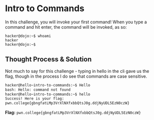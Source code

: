 # Intro to Commands
In this challenge, you will invoke your first command! When you type a command and hit enter, the command will be invoked, as so:
```
hacker@dojo:~$ whoami
hacker
hacker@dojo:~$
```
## Thought Process & Solution
Not much to say for this challenge - typing in hello in the cli gave us the flag, though in the process I do see that commands are case sensitive.
```Bash
hacker@hello~intro-to-commands:~$ Hello
bash: Hello: command not found
hacker@hello~intro-to-commands:~$ hello
Success! Here is your flag:
pwn.college{gbngfatLMp3VrXlNXfxbbQtsJ0g.ddjNyUDL5EzN0czW}
```
**Flag:** `pwn.college{gbngfatLMp3VrXlNXfxbbQtsJ0g.ddjNyUDL5EzN0czW}`
